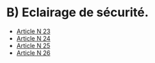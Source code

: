 # B) Eclairage de sécurité.

- [Article N 23](article-n-23.md)
- [Article N 24](article-n-24.md)
- [Article N 25](article-n-25.md)
- [Article N 26](article-n-26.md)
